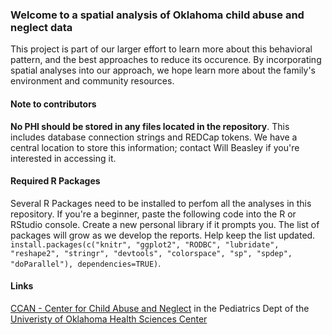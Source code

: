 ### Welcome to a spatial analysis of Oklahoma child abuse and neglect data
This project is part of our larger effort to learn more about this behavioral pattern, and the best approaches to reduce its occurence.  By incorporating spatial analyses into our approach, we hope learn more about the family's environment and community resources.

#### Note to contributors
**No PHI should be stored in any files located in the repository**.  This includes database connection strings and REDCap tokens.  We have a central location to store this information; contact Will Beasley if you're interested in accessing it.

#### Required R Packages
Several R Packages need to be installed to perfom all the analyses in this repository.  If you're a beginner, paste the following code into the R or RStudio console.  Create a new personal library if it prompts you.  The list of packages will grow as we develop the reports.  Help keep the list updated.
 `install.packages(c("knitr", "ggplot2", "RODBC", "lubridate", 
 "reshape2", "stringr", "devtools", "colorspace", "sp", "spdep",
 "doParallel"), dependencies=TRUE)`.  

#### Links
[CCAN - Center for Child Abuse and Neglect](http://www.oumedicine.com/pediatrics/department-sections/developmental-behavioral-pediatrics/center-on-child-abuse-and-neglect/research/child-welfare-services-research/oklahoma-children's-services-evaluation) in the Pediatrics Dept of the [Univeristy of Oklahoma Health Sciences Center](http://ouhsc.edu/)

